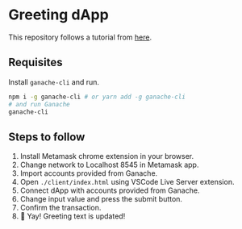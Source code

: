 # Greeting dApp

This repository follows a tutorial from [here](https://betterprogramming.pub/build-your-first-dapp-with-web3-js-9a7306d16a61).

## Requisites

Install `ganache-cli` and run.

```sh
npm i -g ganache-cli # or yarn add -g ganache-cli
# and run Ganache
ganache-cli
```

## Steps to follow

1. Install Metamask chrome extension in your browser.
2. Change network to Localhost 8545 in Metamask app.
3. Import accounts provided from Ganache.
4. Open `./client/index.html` using VSCode Live Server extension.
5. Connect dApp with accounts provided from Ganache.
6. Change input value and press the submit button.
7. Confirm the transaction.
8. 🎉 Yay! Greeting text is updated!